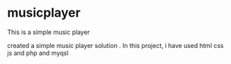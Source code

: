 # musicplayer
This is a simple music player

created a simple music player solution .  In this project, i have used html css js and php and myqsl 
